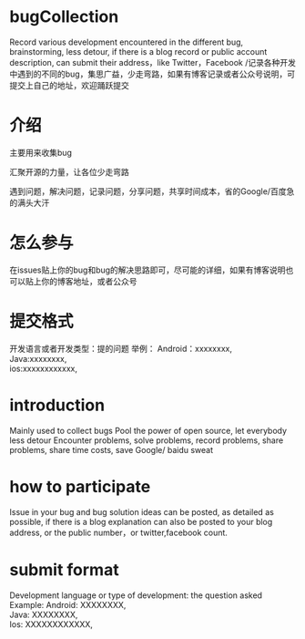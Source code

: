 # bugCollection
Record various development encountered in the different bug, brainstorming, less detour, if there is a blog record or public account description, can submit their address，like Twitter，Facebook /记录各种开发中遇到的不同的bug，集思广益，少走弯路，如果有博客记录或者公众号说明，可提交上自己的地址，欢迎踊跃提交
 

# 介绍
主要用来收集bug

汇聚开源的力量，让各位少走弯路

遇到问题，解决问题，记录问题，分享问题，共享时间成本，省的Google/百度急的满头大汗

# 怎么参与
在issues贴上你的bug和bug的解决思路即可，尽可能的详细，如果有博客说明也可以贴上你的博客地址，或者公众号
# 提交格式
开发语言或者开发类型：提的问题 
举例： Android：xxxxxxxx,              
Java:xxxxxxxx,             
ios:xxxxxxxxxxxx,             



# introduction
Mainly used to collect bugs
Pool the power of open source, let everybody less detour
Encounter problems, solve problems, record problems, share problems, share time costs, save Google/ baidu sweat
# how to participate
Issue in your bug and bug solution ideas can be posted, as detailed as possible, if there is a blog explanation can also be posted to your blog address, or the public number，or twitter,facebook count.
# submit format
Development language or type of development: the question asked
Example: Android: XXXXXXXX,           
Java: XXXXXXXX,              
Ios: XXXXXXXXXXXX,           
